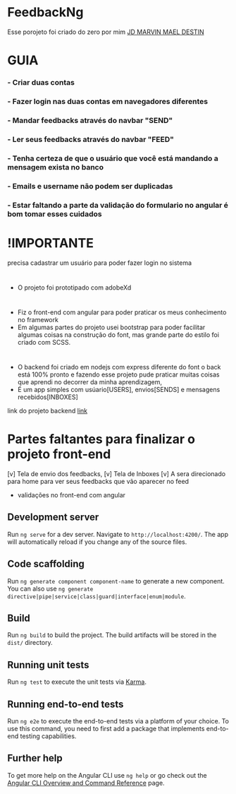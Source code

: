 # FeedbackNg
Esse porojeto foi criado do zero por mim [JD MARVIN MAEL DESTIN](http://github.com/jdmarvin7)
# GUIA
  ### - Criar duas contas
  ### - Fazer login nas duas contas em navegadores diferentes
  ### - Mandar feedbacks através do navbar "SEND"
  ### - Ler seus feedbacks através do navbar "FEED"
  ### - Tenha certeza de que o usuário que você está mandando a mensagem exista no banco
  ### - Emails e username não podem ser duplicadas
  ### - Estar faltando a parte da validação do formulario no angular é bom tomar esses cuidados
#
# !IMPORTANTE
precisa cadastrar um usuário para poder fazer login no sistema
#
- O projeto foi prototipado com adobeXd
#
- Fiz o front-end com angular para poder praticar os meus conhecimento no framework
- Em algumas partes do projeto usei bootstrap para poder facilitar algumas coisas na construção do font,
mas grande parte do estilo foi criado com SCSS.
#
- O backend foi criado em nodejs com express diferente do font o back está 100% pronto e fazendo esse projeto pude praticar muitas coisas que aprendi no decorrer da minha aprendizagem,
- É um app simples com usúario[USERS], envios[SENDS] e mensagens recebidos[INBOXES]

link do projeto backend [link](https://github.com/jdmarvin7/api-feedbacks)
#
#
# Partes faltantes para finalizar o projeto front-end
[v] Tela de envio dos feedbacks,
[v] Tela de Inboxes
[v] A sera direcionado para home para ver seus feedbacks que vão aparecer no feed
- validações no front-end com angular

## Development server

Run `ng serve` for a dev server. Navigate to `http://localhost:4200/`. The app will automatically reload if you change any of the source files.

## Code scaffolding

Run `ng generate component component-name` to generate a new component. You can also use `ng generate directive|pipe|service|class|guard|interface|enum|module`.

## Build

Run `ng build` to build the project. The build artifacts will be stored in the `dist/` directory.

## Running unit tests

Run `ng test` to execute the unit tests via [Karma](https://karma-runner.github.io).

## Running end-to-end tests

Run `ng e2e` to execute the end-to-end tests via a platform of your choice. To use this command, you need to first add a package that implements end-to-end testing capabilities.

## Further help

To get more help on the Angular CLI use `ng help` or go check out the [Angular CLI Overview and Command Reference](https://angular.io/cli) page.
